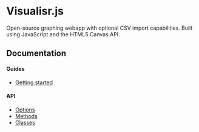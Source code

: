 # Visualisr.js
Open-source graphing webapp with optional CSV import capabilities. Built using JavaScript and the HTML5 Canvas API.

## Documentation

#### Guides

- [Getting started](https://github.com/segwin/Visualisr.js/blob/docs/Guide-Getting-Started.md)

#### API

- [Options](https://github.com/segwin/Visualisr.js/blob/docs/API-Options.md)
- [Methods](https://github.com/segwin/Visualisr.js/blob/docs/API-Methods.md)
- [Classes](https://github.com/segwin/Visualisr.js/blob/docs/API-Classes.md)
